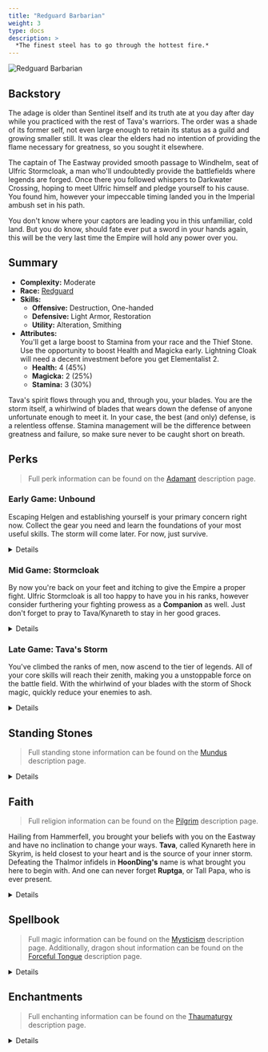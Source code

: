 ```yaml
---
title: "Redguard Barbarian"
weight: 3
type: docs
description: >
  *The finest steel has to go through the hottest fire.*
---
```


![Redguard Barbarian](/Pictures/sss/builds/redguard-barbarian-art.png)

## Backstory

The adage is older than Sentinel itself and its truth ate at you day after day while you practiced with the rest of Tava's warriors. The order was a shade of its former self, not even large enough to retain its status as a guild and growing smaller still. It was clear the elders had no intention of providing the flame necessary for greatness, so you sought it elsewhere.


The captain of The Eastway provided smooth passage to Windhelm, seat of Ulfric Stormcloak, a man who'll undoubtedly provide the battlefields where legends are forged. Once there you followed whispers to Darkwater Crossing, hoping to meet Ulfric himself and pledge yourself to his cause. You found him, however your impeccable timing landed you in the Imperial ambush set in his path.


You don't know where your captors are leading you in this unfamiliar, cold land. But you do know, should fate ever put a sword in your hands again, this will be the very last time the Empire will hold any power over you.

## Summary

* **Complexity:** Moderate
* **Race:** [Redguard](## "Major Skill: One-handed
    Minor Skills: Archery, Block, Heavy Armor, Light Armor, Two-handed
    Martial Training: Your Stamina is increased by 50 and your Stamina Regeneration is increased by 50%.")
* **Skills:**
  * **Offensive:** Destruction, One-handed  
  * **Defensive:** Light Armor, Restoration  
  * **Utility:** Alteration, Smithing
* **Attributes:**  
You'll get a large boost to Stamina from your race and the Thief Stone. Use the opportunity to boost Health and Magicka early. Lightning Cloak will need a decent investment before you get Elementalist 2.
  * **Health:** 4 (45%)
  * **Magicka:** 2 (25%)
  * **Stamina:** 3 (30%)

Tava's spirit flows through you and, through you, your blades. You are the storm itself, a whirlwind of blades that wears down the defense of anyone unfortunate enough to meet it. In your case, the best (and only) defense, is a relentless offense. Stamina management will be the difference between greatness and failure, so make sure never to be caught short on breath.

## Perks

> Full perk information can be found on the [Adamant](https://www.nexusmods.com/skyrimspecialedition/mods/30191) description page.

### Early Game: Unbound

Escaping Helgen and establishing yourself is your primary concern right now. Collect the gear you need and learn the foundations of your most useful skills. The storm will come later. For now, just survive.

<details>

#### Destruction

*Tava's storm begins to brew inside you here, providing an alternate method of attack for the moment.*

* **Elementalist 1 (10):** Destruction spells cost 25% less Magicka. 
 
#### Light Armor

*You'll be taking hits from the very start. Squeeze as much armor as you can out of your gear.*

* **Scout 1 (10):** Light armor is 25% more effective.
* **Agility 1 (20):** You gain 50% Stamina Regeneration when wearing a light armor chest piece.
* **Specialist 1 (30):** You receive a 25% armor bonus when wearing a light armor chest piece.
 
#### One-handed

*A heavy investment, a third of your early game points, but worth it to cut down enemies with ease.*

* **Skirmisher 1 (10):** One-handed weapons do 25% more damage.
* **Quick Slash 1 (20):** Swords and daggers have a 10% chance of dealing critical damage.
* **Fighter's Stance 1 (30):** Power attacks with one-handed weapons deal 25% extra damage and have a chance to decapitate your enemies.
 
#### Restoration

*Your main source of healing shouldn't take more Magicka than it needs to.*

* **Healer 1 (10):** Restoration spells cost 25% less Magicka. 
* **Recovery 1 (20):** Healing spells are 50% stronger.
 
#### Smithing

*Again, every piece of armor counts.*

* **Craftsman 1 (10):** You can temper all items by one additional tier.
* **Basic Smithing (20):** You can create Steel and Leather items at any forge.

</details>

### Mid Game: Stormcloak

By now you're back on your feet and itching to give the Empire a proper fight. Ulfric Stormcloak is all too happy to have you in his ranks, however consider furthering your fighting prowess as a **Companion** as well. Just don't forget to pray to Tava/Kynareth to stay in her good graces.

<details>

#### Alteration

*The School of Alteration offers a few parlor tricks to shore up your weaknesses.*

* **Philosopher (10):** Alteration spells cost 25% less Magicka.
 
#### Destruction

*The storm will come in due time, and it'll be worth the investment.*

* **Augmented Shock 1 (30):** Shock spells deal 25% more damage.
* **Elementalist 2 (50):** Destruction spells cost 50% less Magicka. 
* **Unstable Current 1 (60):** Shock spells have a 25% chance to deal double damage.
 
#### Light Armor

*With a goal of boundless Stamina, many perks in this tree are beneficial.*

* **Unhindered (40):** Your armor weighs nothing and doesn’t slow you down when wearing a light armor chest piece.
* **Athletics 1 (40):** You move 10% faster when wearing a light armor chest piece.
* **Scout 2 (50):** Light armor is 50% more effective.
* **Agility 2 (60):** You gain 100% Stamina Regeneration when wearing a light armor chest piece.
* **Adrenaline (60):** You move 20% faster when sprinting while wearing a light armor chest piece.
* **Specialist 2 (70):** You receive a 50% armor bonus when wearing a light armor chest piece.

#### One-handed

*Begin your training with two weapons and embrace the storm of blades.*

* **Dual Frenzy 1 (40):** Dual wield power attacks deal 25% more damage.
* **Overrun (40):** Power attacks with one-handed weapons deal 50% extra damage to targets who are power attacking, drawing a bow, or casting a spell. 
* **Precise Cuts 1 (40):** Critical attacks with swords and daggers deal three times as much damage.
* **Skirmisher 2 (50):** One-handed weapons do 50% more damage.
* **Fighter's Stance 2 (60):** Power attacks with one-handed weapons deal 50% extra damage and have a chance to decapitate your enemies.
 
#### Restoration

*Tava's blessing will stay with you longer.*

* **Pilgrim 1 (30):** Divine shrines are twice as strong.
* **Respite (40):** Instant healing spells such as Fast Healing and Close Wounds also restore Stamina.
 
#### Smithing

*This will push you into the territory of gear that can't be obtained in the wild.*

* **Blacksmith (30):** You can temper all items by one additional tier.
* **Journeyman Smithing (40):** You can create Dwarven, Scaled, and Steel Plate items at any forge.

* **Craftsman 2 (50):** You can temper all items by two additional tiers.
* **Rare Smithing (60):** You can create Elven items at any forge.
* **Armorer (70):** You can temper all items by one additional tier.

</details>

### Late Game: Tava's Storm

You've climbed the ranks of men, now ascend to the tier of legends. All of your core skills will reach their zenith, making you a unstoppable force on the battle field. With the whirlwind of your blades with the storm of Shock magic, quickly reduce your enemies to ash.

<details>

#### Alteration

*Weakness to Shock, Windrunner, and Whirlwind Cloak are among skills you'll find useful to have at hand.*

* **Philosopher 2 (50):** Alteration spells cost 50% less Magicka.

#### Destruction

*Lightning Cloak should be a go-to of yours. With these perks it will tear apart your opponents even more.*

* **Augmented Shock 2 (70):** Shock spells deal 50% more damage.
* **Static Field (80):** Shock spells prevent their targets from regenerating Magicka for 10 seconds.
* **Power Surge (100):** Shock spells have a chance to overload targets who fall below half Health.
 
#### Light Armor

*Even more Stamina benefits that will ensure you're never caught without.*

* **Endurance (80):** You spend 25% less Stamina when power attacking or drawing a bow when wearing a light armor chest piece.
* **Athletics 2 (90):** You move 20% faster when wearing a light armor chest piece.
* **Second Wind (100):** Your Stamina regenerates twice as fast when you fall below half Stamina while wearing a light armor chest piece.
 
#### One-handed

*Stronger, more frequent crits are always welcome, as is more power attack functionality.*

* **Dual Fury (70):** You resist 25% of all incoming damage while dual wielding.
* **Flourish (70):** You attack 20% faster with One-handed weapons. 
* **Quick Slash 2 (70):** Swords and daggers have a 20% chance of dealing critical damage.
* **Execute (80):** Power Attacks with One-handed weapons deal 50% extra damage against target who fall below half Health.
* **Dual Frenzy 2 (90):** Dual wield power attacks deal 50% more damage.
* **Precise Cuts 2 (90):** Critical attacks with swords and daggers deal five times as much damage.
* **Onslaught (100):** Repeated power attacks against a single target with One-handed weapons deal up to double damage.
 
#### Restoration

*Renewal is the jewel here. Should someone get the best of you, Tava grants a second chance.*

* **Healer 2 (50):** Restoration spells cost 50% less Magicka. 
* **Pilgrim 2 (60):** Divine shrines are twice as strong and you receive additional bonuses when you pray at their shrines.
* **Recovery 2 (70):** Healing spells are 100% stronger.
* **Resolve (80):** Healing spells are 50% stronger when the target falls below half Health.
* **Renewal (100):** Once per day, you fully heal yourself when your health drops below 25%.
 
#### Smithing

*Put your trophies on display for your enemies to see before their own defeat.*

* **Exotic Smithing (80):** You can create Glass items at any forge.
* **Forgemaster (90):** You can temper all items by one additional tier.
* **Mythic Smithing (100):** You can create Daedric and Dragon items at any forge.

</details>

## Standing Stones

> Full standing stone information can be found on the [Mundus](https://www.nexusmods.com/skyrimspecialedition/mods/33411) description page.

<details>

<img align="right" width="100" src="/Pictures/sss/builds/the-thief.webp">

#### The Thief (Guardian)

***Cheater’s Luck:*** *Your Stamina is increased by 50, you move 10% faster, and you take 50% less damage from falling.*

Extra Stamina is just what you need out of the gate. The extra movespeed helps you get into your opponents' faces and chase them down if they retreat. This blessing is equivalent to *Kynareth's* later on when you have *Pilgrim (Rank 2)*, coincidentally. It's almost as if Tava herself is watching over you.

<img align="right" width="100" src="/Pictures/sss/builds/the-lover.webp">

#### The Lover

***Lover's Touch:*** *Your Stamina regenerates twice as fast, but you cannot gain any bonuses from sleeping.*

Later on you'll have enough Stamina in your pool and Stamina Regeneration will be more important. Lover's Touch will give you plenty of Stamina Regeneration to work with, allowing you to continue your onslaught for much longer.

<img align="right" width="100" src="/Pictures/sss/builds/the-steed.webp">

#### The Steed

***Charioteer:*** *You move 20% faster and your Carry Weight is increased by 100. *

Movement speed gets you into your preferred range quickly and allows you to weave in and out of attacks with more ease. The Steed will not only help you out immensely in that regard but it will boost your Carry Weight a large amount as well, allowing you to bring back more spoils from your victories.

</details>

## Faith

> Full religion information can be found on the [Pilgrim](https://www.nexusmods.com/skyrimspecialedition/mods/54099) description page.

Hailing from Hammerfell, you brought your beliefs with you on the Eastway and have no inclination to change your ways. **Tava**, called Kynareth here in Skyrim, is held closest to your heart and is the source of your inner storm. Defeating the Thalmor infidels in **HoonDing's** name is what brought you here to begin with. And one can never forget **Ruptga**, or Tall Papa, who is ever present.

<details>

#### HoonDing

*Your Stamina is increased by 50. You attack 20% faster when wielding a One-handed weapon with an empty offhand.*

HoonDing is no Tava but in the early game he'll provide the same benefit and his cause is just as righteous. The Thalmor your people have driven out of Hammerfell need to be pushed out of Skyrim as well. His *Pilgrim (Rank 2)* effect is unfortunate, however, since you'll want to be dual-wielding at that point in your adventure.

#### Kynareth

*Your Stamina is increased by 50. You move 10% faster and take 50% less damage from falling.*

Tava, the goddess of air, weather and sun is thematically the true option for this build. With *Pilgirm (Rank 2)* you'll be granted extra speed from the goddess. Use it along with other boosts to stay in your opponents' faces where it's most perilous for them.

#### Tall Papa

*You gain 20% more experience. You have an additional unique effect based on your Standing Stone.*

Tall Papa's' experience bonus is almost always beneficial. His additional effects are all useful as well, especially for *Steed Stone* users who want as much speed as possible.  
* **The Lady Stone:** You have 25 extra Health, Magicka, and Stamina.  
* **The Thief Stone:** You spend 25% less Stamina when power attacking or drawing a bow.  
* **The Steed Stone:** You move 10% faster, and your carry weight is increased by 50.

</details>

## Spellbook

> Full magic information can be found on the [Mysticism](https://www.nexusmods.com/skyrimspecialedition/mods/27839) description page. Additionally, dragon shout information can be found on the [Forceful Tongue](https://www.nexusmods.com/skyrimspecialedition/mods/36276) description page.

<details>

<img align="right" width="100" height="100" src="/Pictures/sss/builds/skill-alteration.webp">

### Alteration

This school provides a bag of useful tricks. Just don't waste too much time or Magicka casting them in lieu of better options. Below are key spells you should consider using. Feel free to grab other utility spells so they're available if the need arises.

* **Oakflesh (Novice+):** *Your Armor Rating is increased by 40 for 120 seconds.*  
  These are great early on when your defenses are lacking. Their oomph falls off later when your Light Armor perks start coming together.

* **Whirlwind Cloak (Adept):** *For 60 seconds, enemies in melee range have a chance to be knocked down.*  
  Perfect for managing a mob of enemies and thematic to boot. Keep this in your back pocket for tougher situations where you need additional crowd control.

* **Weakness to Shock (Expert):** *You reduce enemy Shock Resistance by 50% for 60 seconds.*  
  Don't bother using this outside of boss battles. In those longer fights, the extra damage from your Shock magic will make a noticeable difference.

<img align="right" width="100" height="100" src="/Pictures/sss/builds/skill-destruction.webp">

### Destruction

Shock magic is the manifestation of Tava's storm. It also serves as your main source of ranged damage when necessary. Nearly any Shock spell is viable with this build as you'll have all of the relevant Destruction perks... take care not to confuse yourself for a mage.

* **Sparks (Novice+):** *Deals 8 Shock damage per second to Health and Magicka.*  
  Simple and effective but it will drain your Magicka battery quickly.

* **Lightning Bolt (Apprentice+):** *Deals 20 Shock damage to Health and Magicka.*  
  Your option for pesky, distant or otherwise hard to reach enemies. If mages don't die from this their Magicka reserves will be drained, making it more likely they'll come closer.

* **Lightning Cloak (Adept):** *For 60 seconds, nearby enemies take 8 Shock damage per second to Health and Magicka.*  
  You'll want this active whenever you run into combat. Between this and your swords, anything in close promixity to you will have a hard time holding onto life.

<img align="right" width="100" height="100" src="/Pictures/sss/builds/skill-restoration.webp">

### Restoration

Restoration keeps you on your feet. With dual blades, you'll be casting most of these spells before or after combat as trying to heal in the fray will greatly diminish your damage output. With *Respite*, many of these spells will also restore Stamina if you're running low.

* **Healing (Novice+):** *Restores 10 Health per second.*  
  The healing over time factor makes this less than ideal but it's the only choice at the start.

* **Close Wounds (Apprentice+):** *Restores 40 Health.*  
  Instant healing will get your swords back in hand faster. If your magicka supplies are full enough this is the ideal healing option.

* **Regeneration (Apprentice+):** *Restores 2 Health per second for 120 seconds.*  
  This does not work with *Respite* but can help with sustainability if you expect a long encounter. Use this right before a tough fight and your Magicka should recover before you'll need additional healing.

### Dragon Shouts

Fate saw it fit to grant you the Voice. These are a few ways you can use it to add to your storm. Note that I didn't include the universally useful *Unrelenting Shout* or *Become Ethereal* just to focus on what's specific to the build.

* **Cyclone<sup>DB</sup>:** *30\60\120 damage and may flings victims into the air.*  
More thematic than *Unrelenting Force* but with a longer cooldown. In exchange, it packs a strong punch that will definitely help clear a room.

* **Storm Call:** *Summons a Lightning Storm for 30\45\60 seconds. Lightning bolts deal 30\60\120 Shock Damage to Health and Magicka.*  
If you're not traveling with a companion this is your go-to offensive shout. Call down Tava's rage to devastate the battlefield as you dance through it. If you are traveling with a companion this will probably kill them.

* **Whirlwind Sprint:** *Pushes you forward. You move 25% faster for 10\20\30 seconds.*  
The main effect will help you quickly close the distance with archers and mages but don't discount the speed buff you get afterwards. In conjunction with your other bonuses you'll be lightning compared to those around you.

</details>

## Enchantments

> Full enchanting information can be found on the [Thaumaturgy](https://www.nexusmods.com/skyrimspecialedition/mods/57138) description page.

<details>

#### Weapon

* **Absorb Health:** *Absorbs 20 Health.*
* **Absorb Stamina:** *Absorbs 30 Stamina. Targets whose Stamina is depleted resist this effect.*
* **Damage Armor:** *Reduces enemy Armor Rating by 150 for 30 seconds.*

While tempting to ride the lightning further with Shock enchantments, your weapons are better used to sustain you. If extra sustainability isn't needed, you can drop one to weaken your enemy's armor instead and deal more damage.

#### Head

* **Fortify Power Attacks:** *You deal 25% more damage with power attacks.*
* **Fortify Destruction Cost:** *Your Destruction spells cost 25% less.*
* **Reflect Fortify Armor Rating:** *Your Armor Rating is increased by 100.*

Most of your damage will come from melee power attacks so it's a safe choice to go with. If that's not available, making your Shock spells easier to cast can be useful. Failing either, it never hurts to bolster your armor in case you're hit.

#### Chest

* **Resist Magic:** *Your Magic Resistance is increased by 25%.*
* **Fortify Power Attacks:** *You deal 25% more damage with power attacks.*
* **Fortify Destruction Cost:** *Your Destruction spells cost 25% less.*

Being out in the open makes you an easy target for magic users. Improving your general resistance will allow you to eat the damage and continue your assault, most likely healing yourself in the process. Otherwise, this shares options with your head.

#### Gloves

* **Fortify One-handed:** *You deal 25% extra damage with One-handed weapons.*
* **Fortify Magicka:** *Your Magicka is increased by 50.*
* **Resist [Element]:** *Your [Element] Resistance is increased by 50%.*

This is a rare opportunity to boost your One-handed damage and you should take it. Alternatively, boosting your Magicka pool is worth it if it allows you to cast a more expensive spell such as *Lightning Cloak*. Or you can shore up your magic resistance even more as that never hurts.

#### Boots

* **Fortify Stamina:** *Your Stamina is increased by 50.*
* **Fortify Stamina Regeneration:** *Your Stamina Regeneration is increased by 50%.*
* **Resist [Element]:** *Your [Element] Resistance is increased by 50%.*

The options here aren't exciting but they aren't without usefulness. More Stamina means more power attacks which means more devastation. Or, again, you can shore up your magic resistance if necessary.

#### Necklace

* **Resist Magic:** *Your Magic Resistance is increased by 25%.*
* **Fortify Destruction Power:** *Your Destruction spells are 25% stronger.*
* **Fortify Stamina:** *Your Stamina is increased by 50.*

More Magic Resistance is always welcome unless you're already at the 75% cap. If so, this is one of the few places where you can add more Shock damage. Failing both of those, additional Stamina always helps. An Amulet of Kynareth can serve as a low-level alternative.

#### Ring

* **Fortify One-handed:** *You deal 25% extra damage with One-handed weapons.*
* **Resist Magic:** *Your Magic Resistance is increased by 25%.*
* **Fortify Destruction Power:** *Your Destruction spells are 25% stronger.*

An insanely competitive enchantment slot and you can't go wrong with any option. Your bread and butter is One-handed, though, and this is one of two places where you can improve it.

</details>